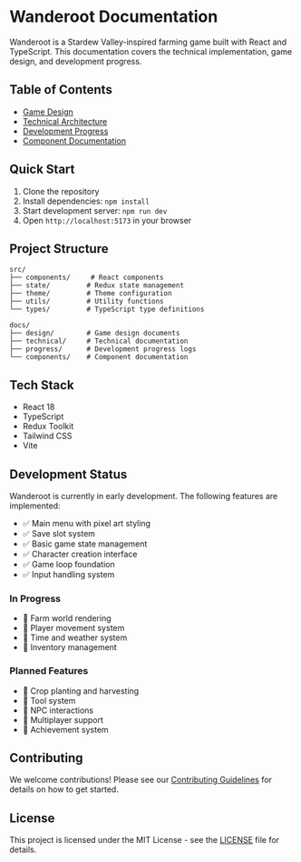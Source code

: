 # Wanderoot Documentation

Wanderoot is a Stardew Valley-inspired farming game built with React and TypeScript. This documentation covers the technical implementation, game design, and development progress.

## Table of Contents

- [Game Design](./docs/design/game-design.md)
- [Technical Architecture](./docs/technical/architecture.md)
- [Development Progress](./docs/progress/development-log.md)
- [Component Documentation](./docs/components/README.md)

## Quick Start

1. Clone the repository
2. Install dependencies: `npm install`
3. Start development server: `npm run dev`
4. Open `http://localhost:5173` in your browser

## Project Structure

```
src/
├── components/     # React components
├── state/         # Redux state management
├── theme/         # Theme configuration
├── utils/         # Utility functions
└── types/         # TypeScript type definitions

docs/
├── design/        # Game design documents
├── technical/     # Technical documentation
├── progress/      # Development progress logs
└── components/    # Component documentation
```

## Tech Stack

- React 18
- TypeScript
- Redux Toolkit
- Tailwind CSS
- Vite

## Development Status

Wanderoot is currently in early development. The following features are implemented:

- ✅ Main menu with pixel art styling
- ✅ Save slot system
- ✅ Basic game state management
- ✅ Character creation interface
- ✅ Game loop foundation
- ✅ Input handling system

### In Progress

- 🚧 Farm world rendering
- 🚧 Player movement system
- 🚧 Time and weather system
- 🚧 Inventory management

### Planned Features

- 📅 Crop planting and harvesting
- 📅 Tool system
- 📅 NPC interactions
- 📅 Multiplayer support
- 📅 Achievement system

## Contributing

We welcome contributions! Please see our [Contributing Guidelines](./docs/CONTRIBUTING.md) for details on how to get started.

## License

This project is licensed under the MIT License - see the [LICENSE](./LICENSE) file for details.
